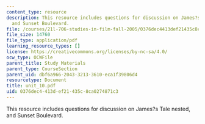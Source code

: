 ```yaml
---
content_type: resource
description: This resource includes questions for discussion on James?s Tale nested,
  and Sunset Boulevard.
file: /courses/21l-706-studies-in-film-fall-2005/0376dec4413def21435c8ca0274871c3_unit_10.pdf
file_size: 14760
file_type: application/pdf
learning_resource_types: []
license: https://creativecommons.org/licenses/by-nc-sa/4.0/
ocw_type: OCWFile
parent_title: Study Materials
parent_type: CourseSection
parent_uid: dbf6a966-2043-3213-3610-eca1f39806d4
resourcetype: Document
title: unit_10.pdf
uid: 0376dec4-413d-ef21-435c-8ca0274871c3
---
```

This resource includes questions for discussion on James?s Tale nested, and Sunset Boulevard.